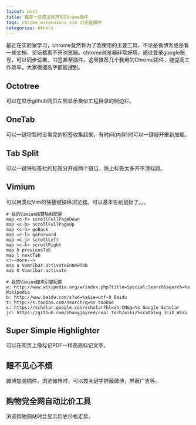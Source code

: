 ```yaml
---
layout: post
title: 推荐一些简洁好用的Chrome插件 
tags: chrome extensions vim 浏览器插件 
categories: Others
---
```


最近在实验室学习，chrome竟然称为了我使用的主要工具，不论是看博客或是看一些文档、论坛都离不开浏览器。chrome浏览器非常好用，通过登录google账号，可以同步设置、书签甚至插件。这里推荐几个我用的Chrome插件，能提高工作效率，大家根据名字都能搜到。

## Octotree
可以在显示github网页左侧显示类似工程目录的侧边栏。

## OneTab
可以一键将暂时没看完的标签收集起来，有时间(内存)时可以一键展开重新加载。

## Tab Split
可以一键将标签栏的标签分开成两个窗口，防止标签太多开不清标题。

## Vimium
可以用类似Vim的快捷键操纵浏览器。可以基本告别鼠标了。。。
~~~
# 我的Vimium按键映射配置
map <c-f> scrollFullPageDown
map <c-b> scrollFullPageUp
map <c-h> goBack
map <c-l> goForward
map <c-j> scrollLeft
map <c-k> scrollRight
map h previousTab
map l nextTab
<!--more-->
map o Vomnibar.activateInNewTab
map O Vomnibar.activate

# 我的Vimium搜索引擎配置
w: http://www.wikipedia.org/w/index.php?title=Special:Search&search=%s Wikipedia
b: http://www.baidu.com/s?wd=%s&ie=utf-8 Baidu
t: http://s.taobao.com/search?q=%s taobao
s: https://scholar.google.com/scholar?hl=zh-CN&q=%s Google Scholar
jc: https://github.com/zhangjaycee/real_tech/wiki/%scatalog JciX_Wiki
~~~

## Super Simple Highlighter
可以在网页上像标记PDF一样高亮标记文字。

## 眼不见心不烦
微博加强插件，浏览微博时，可以按关键字屏蔽微博，屏蔽广告等。

## 购物党全网自动比价工具
浏览购物网站时会显示历史价格走势。

